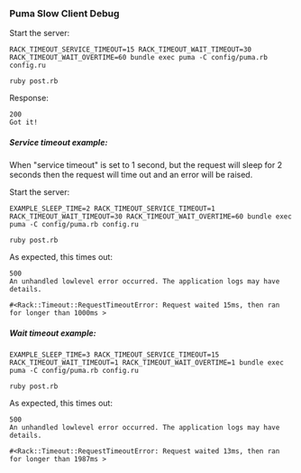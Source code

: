 ### Puma Slow Client Debug

Start the server:

    RACK_TIMEOUT_SERVICE_TIMEOUT=15 RACK_TIMEOUT_WAIT_TIMEOUT=30 RACK_TIMEOUT_WAIT_OVERTIME=60 bundle exec puma -C config/puma.rb config.ru

    ruby post.rb

Response:

    200
    Got it!

##### Service timeout example:

When "service timeout" is set to 1 second, but the request will sleep for 2 seconds then the request will time out and an error will be raised.

Start the server:

    EXAMPLE_SLEEP_TIME=2 RACK_TIMEOUT_SERVICE_TIMEOUT=1 RACK_TIMEOUT_WAIT_TIMEOUT=30 RACK_TIMEOUT_WAIT_OVERTIME=60 bundle exec puma -C config/puma.rb config.ru

    ruby post.rb

As expected, this times out:

    500
    An unhandled lowlevel error occurred. The application logs may have details.

    #<Rack::Timeout::RequestTimeoutError: Request waited 15ms, then ran for longer than 1000ms >

##### Wait timeout example:

    EXAMPLE_SLEEP_TIME=3 RACK_TIMEOUT_SERVICE_TIMEOUT=15 RACK_TIMEOUT_WAIT_TIMEOUT=1 RACK_TIMEOUT_WAIT_OVERTIME=1 bundle exec puma -C config/puma.rb config.ru

    ruby post.rb

As expected, this times out:

    500
    An unhandled lowlevel error occurred. The application logs may have details.

    #<Rack::Timeout::RequestTimeoutError: Request waited 13ms, then ran for longer than 1987ms >

